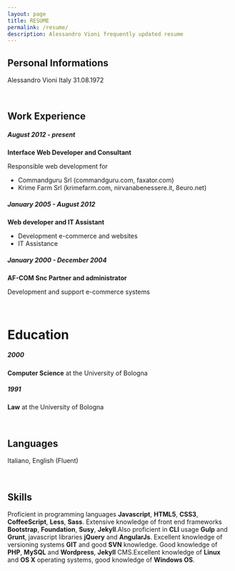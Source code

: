 ```yaml
---
layout: page
title: RESUME
permalink: /resume/
description: Alessandro Vioni frequently updated resume
---
```


## Personal Informations
Alessandro Vioni
Italy
31.08.1972

<br>

## Work Experience

##### August 2012 - present

**Interface Web Developer and Consultant**

Responsible web development for

- Commandguru Srl (commandguru.com, faxator.com)
- Krime Farm Srl (krimefarm.com, nirvanabenessere.it, 8euro.net)

##### January 2005 - August 2012

**Web developer and IT Assistant**

- Development e-commerce and websites
- IT Assistance

##### January 2000 - December 2004

**AF-COM Snc Partner and administrator**

Development and support e-commerce systems

<br>

# Education

##### 2000

**Computer Science** at the University of Bologna

##### 1991

**Law** at the University of Bologna

<br>

## Languages

Italiano, English (Fluent)

<br>

## Skills

Proficient in programming languages ​​**Javascript**, **HTML5**, **CSS3**, **CoffeeScript**, **Less**, **Sass**. Extensive knowledge of front end frameworks **Bootstrap**, **Foundation**, **Susy**, **Jekyll**.Also proficient in **CLI** usage **Gulp** and **Grunt**, javascript libraries **jQuery** and **AngularJs**. Excellent knowledge of versioning systems **GIT** and good **SVN** knowledge. Good knowledge of **PHP**, **MySQL** and **Wordpress**, **Jekyll** CMS.Excellent knowledge of **Linux** and **OS X** operating systems, good knowledge of **Windows OS**.
